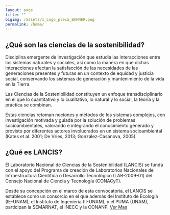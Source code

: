 ```yaml
---
layout: page
title: ""
bigimg: /assets/I_Logo_pleca_BANNER.png
permalink: /home/
---
```


## ¿Qué son las ciencias de la sostenibilidad?

Disciplina emergente de investigación que estudia las
interacciones entre los sistemas naturales y sociales, así como
la manera en que dichas interacciones afectan la satisfacción de
las necesidades de las generaciones presentes y futuras en un
contexto de equidad y justicia social, conservando los sistemas
de generación y mantenimiento de la vida en la Tierra.

Las Ciencias de la Sostenibilidad constituyen un enfoque
transdisciplinario en el que lo cuantitativo y lo cualitativo,
lo natural y lo social, la teoría y la práctica se combinan.

Estas ciencias retoman nociones y métodos de los sistemas
complejos, con investigación motivada y guiada por la solución
de problemas socioambientales, valorando e integrando el
conocimiento generado y provisto por diferentes actores
involucrados en un sistema socioambiental (Kates et al. 2001; De
Vries, 2013; González-Casanova, 2005).



## ¿Qué es LANCIS?

El Laboratorio Nacional de Ciencias de la Sostenibilidad
(LANCIS) se funda con el apoyo del Programa de creación de
Laboratorios Nacionales de Infraestructura Científica o
Desarrollo Tecnológico (LAB-2009-01) del Consejo Nacional de
Ciencia y Tecnología (CONACyT).

Desde su concepción en el marco de esta convocatoria, el LANCIS
se establece como un consorcio en el que además del Instituto de
Ecología (IE-UNAM), el Instituto de Ingeniería (II-UNAM), y el PUMA
(UNAM), participan la SEMARNAT, el INECC y la CONANP.
<a href="/01_semblanza/">Ver Mas</a>
